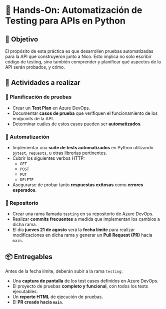 # 🧪 Hands-On: Automatización de Testing para APIs en Python

## 🎯 Objetivo

El propósito de esta práctica es que desarrollen pruebas automatizadas para la API que construyeron junto a Nico. Esto implica no solo escribir código de testing, sino también comprender y planificar qué aspectos de la API serán probados, y cómo.

## 🧩 Actividades a realizar

### 📝 Planificación de pruebas

- Crear un **Test Plan** en Azure DevOps.  
- Documentar **casos de prueba** que verifiquen el funcionamiento de los endpoints de la API.  
- Determinar cuáles de estos casos pueden ser **automatizados**.

### 🤖 Automatización

- Implementar una **suite de tests automatizados** en Python utilizando `pytest`, `requests`, u otras librerías pertinentes.  
- Cubrir los siguientes verbos HTTP:
  - `GET`
  - `POST`
  - `PUT`
  - `DELETE`
- Asegurarse de probar tanto **respuestas exitosas** como **errores esperados**.

### 🔀 Repositorio

- Crear una rama llamada `testing` en su repositorio de Azure DevOps.  
- Realizar **commits frecuentes** a medida que implementan los cambios a dicha rama.  
- El día **jueves 21 de agosto** será la **fecha límite** para realizar modificaciones en dicha rama y generar un **Pull Request (PR)** hacia `main`.

## 📦 Entregables

Antes de la fecha límite, deberán subir a la rama `testing`:

- Una **captura de pantalla** de los test cases definidos en Azure DevOps.
- El proyecto de pruebas **completo y funcional**, con todos los tests ejecutables.
- Un **reporte HTML** de ejecución de pruebas.
- El **PR creado hacia `main`**.